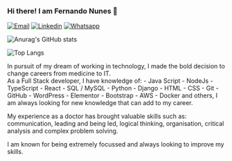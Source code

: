 ### Hi there! I am Fernando Nunes 👋

[![Email](https://img.shields.io/badge/Gmail-D14836?style=for-the-badge&logo=gmail&logoColor=white)](nunesfernandodr@gmail.com)
[![Linkedin](https://img.shields.io/badge/LinkedIn-0077B5?style=for-the-badge&logo=linkedin&logoColor=white)](https://www.linkedin.com/in/nunesfernandopro/)
[![Whatsapp](https://img.shields.io/badge/WhatsApp-25D366?style=for-the-badge&logo=whatsapp&logoColor=white)](https://api.whatsapp.com/send?phone=5577998785710&text=Hi%20there.)

![Anurag's GitHub stats](https://github-readme-stats.vercel.app/api?username=fernandonunespro&show_icons=true&theme=default)

![Top Langs](https://github-readme-stats.vercel.app/api/top-langs/?username=fernandonunespro&layout=compact)

<div>
In pursuit of my dream of working in technology, I made the bold decision to change careers from medicine to IT.
</div>
As a Full Stack developer, I have knowledge of:
- Java Script
- NodeJs
- TypeScript
- React
- SQL / MySQL
- Python
- Django
- HTML
- CSS
- Git
- GitHub
- WordPress
- Elementor
- Bootstrap
- AWS
- Docker
and others, I am always looking for new knowledge that can add to my career.

My experience as a doctor has brought valuable skills such as: communication, leading and being led, logical thinking, organisation, critical analysis and complex problem solving.

I am known for being extremely focussed and always looking to improve my skills.
